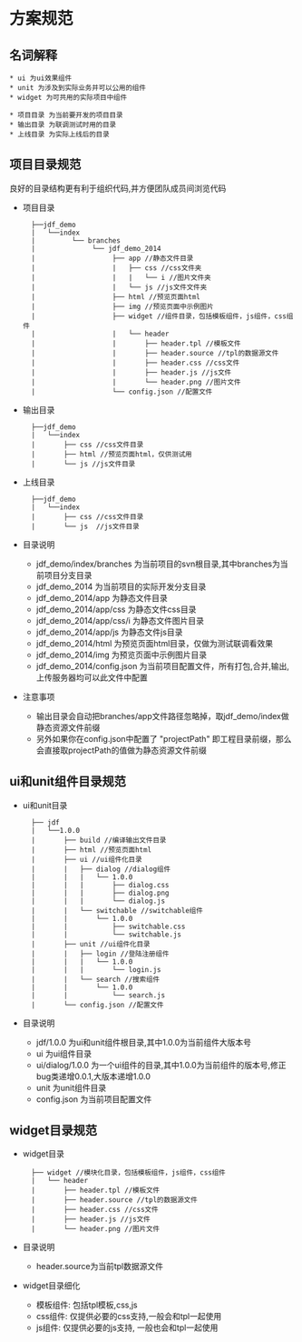 # 方案规范

## 名词解释

	* ui 为ui效果组件
	* unit 为涉及到实际业务并可以公用的组件
	* widget 为可共用的实际项目中组件
	
	* 项目目录 为当前要开发的项目目录
	* 输出目录 为联调测试时用的目录
	* 上线目录 为实际上线后的目录

## 项目目录规范

良好的目录结构更有利于组织代码,并方便团队成员间浏览代码

* 项目目录

		├──jdf_demo
		|	└──index   
		|		  └── branches 
		|		  	   └── jdf_demo_2014
		|		  	   		├── app //静态文件目录
		|					|	├── css //css文件夹
		|					|	|	└── i //图片文件夹
		|					|	└── js //js文件文件夹
		|		  	   		├── html //预览页面html
		|		  	   		├── img //预览页面中示例图片
		|		  	   		├── widget //组件目录，包括模板组件，js组件，css组件
		|					|	└── header
		|					|		├── header.tpl //模板文件
		|					|		├── header.source //tpl的数据源文件		
		|					|		├── header.css //css文件
		|					|		├── header.js //js文件
		|					|		└── header.png //图片文件
		|		  	   		└── config.json //配置文件

* 输出目录

		├──jdf_demo
		|	└──index   
		|		├── css //css文件目录
		|		├── html //预览页面html，仅供测试用
		|		└── js //js文件目录

* 上线目录

		├──jdf_demo
		|	└──index   
		|		├── css //css文件目录
		|		└── js  //js文件目录

* 目录说明

	* jdf_demo/index/branches 为当前项目的svn根目录,其中branches为当前项目分支目录
	* jdf_demo_2014 为当前项目的实际开发分支目录
	* jdf_demo_2014/app 为静态文件目录
	* jdf_demo_2014/app/css 为静态文件css目录
	* jdf_demo_2014/app/css/i 为静态文件图片目录
	* jdf_demo_2014/app/js 为静态文件js目录
	* jdf_demo_2014/html 为预览页面html目录，仅做为测试联调看效果
	* jdf_demo_2014/img 为预览页面中示例图片目录
	* jdf_demo_2014/config.json 为当前项目配置文件，所有打包,合并,输出,上传服务器均可以此文件中配置

* 注意事项
	* 输出目录会自动把branches/app文件路径忽略掉，取jdf_demo/index做静态资源文件前缀
	* 另外如果你在config.json中配置了 "projectPath" 即工程目录前缀，那么会直接取projectPath的值做为静态资源文件前缀

##  ui和unit组件目录规范
* ui和unit目录

		├──	jdf
		|	└──1.0.0
		|		├── build //编译输出文件目录
		|		├── html //预览页面html
		|		├── ui //ui组件化目录
		|		|	├── dialog //dialog组件
		|		|	|	└── 1.0.0
		|		|	|		├── dialog.css
		|		|	|		├── dialog.png
		|		|	|		└── dialog.js
		|		|	└── switchable //switchable组件
		|		|		└── 1.0.0
		|		|			├── switchable.css
		|		|			└── switchable.js
		|		├── unit //ui组件化目录
		|		|	├── login //登陆注册组件
		|		|	|	└── 1.0.0
		|		|	|		└── login.js
		|		|	└── search //搜索组件
		|		|		└── 1.0.0
		|		|			└── search.js		
		|		└── config.json //配置文件

* 目录说明

	* jdf/1.0.0  为ui和unit组件根目录,其中1.0.0为当前组件大版本号
	* ui 为ui组件目录
	* ui/dialog/1.0.0 为一个ui组件的目录,其中1.0.0为当前组件的版本号,修正bug类递增0.0.1,大版本递增1.0.0
	* unit 为unit组件目录
	* config.json 为当前项目配置文件

## widget目录规范

* widget目录

		├── widget //模块化目录，包括模板组件，js组件，css组件
		|	└── header
		|		├── header.tpl //模板文件
		|		├── header.source //tpl的数据源文件		
		|		├── header.css //css文件
		|		├── header.js //js文件
		|		└── header.png //图片文件

* 目录说明
	* header.source为当前tpl数据源文件

* widget目录细化
	* 模板组件: 包括tpl模板,css,js
	* css组件: 仅提供必要的css支持,一般会和tpl一起使用
	* js组件: 仅提供必要的js支持, 一般也会和tpl一起使用

